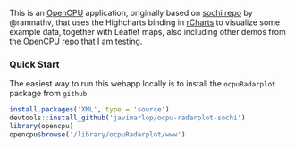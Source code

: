This is an [OpenCPU](http://opencpu.org) application, originally based on [sochi repo](https://github.com/ramnathv/sochi) by @ramnathv, that uses the Highcharts binding in [rCharts](http://rcharts.io) to visualize some example data, together with Leaflet maps, also including other demos from the OpenCPU repo that I am testing.

### Quick Start

The easiest way to run this webapp locally is to install the `ocpuRadarplot` package from `github`

```r
install.packages('XML', type = 'source')
devtools::install_github('javimarlop/ocpu-radarplot-sochi')
library(opencpu)
opencpu$browse('/library/ocpuRadarplot/www')
```

